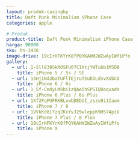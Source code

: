 ```yaml
---
layout: produk-casinghp
title: Daft Punk Minimalism iPhone Case
categories: apple

# Produk
product-title: Daft Punk Minimalism iPhone Case
harga: 90000
sku: hn-3438
image-drive: 19cIrHFKYrK8fPQYKAHW2WZwAyIWfiPfo
gallery:
  - url: 1-Sll839SkROSFU07CIXtjYWTubb1M5DB
    title: iPhone 5 / 5s / SE
  - url: 1SHjiNdJbaTUFlTEjruTEuhDLdsvXUbCO
    title: iPhone 6 / 6s
  - url: 1_5f-CmdyLM8biizQAeOhSPSIQ8oquads
    title: iPhone 6 Plus / 6s Plus
  - url: 1Xf2FqPUFRKBLxwbDEDUI_zszu9i1Iaum
    title: iPhone 7 / 8
  - url: 1VVkKd8iYzq2KxYvJ29wleppK9H574piV
    title: iPhone 7 Plus / 8 Plus
  - url: 19cIrHFKYrK8fPQYKAHW2WZwAyIWfiPfo
    title: iPhone X
---
```


